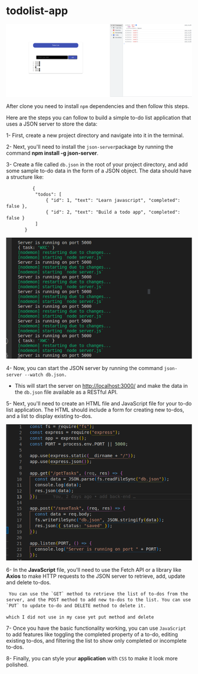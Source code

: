 # todolist-app

![front-end](public/img/img1.png)

After clone you need to install `npm` dependencies and then follow this steps.

Here are the steps you can follow to build a simple to-do list application that uses a JSON server to store the data:

1- First, create a new project directory and navigate into it in the terminal.

2- Next, you'll need to install the `json-server`package by running the command **npm install -g json-server**.

3- Create a file called `db.json` in the root of your project directory, and add some sample to-do data in the form of a JSON object. The data should have a structure like:

              {
               "todos": [
                   { "id": 1, "text": "Learn javascript", "completed": false },
                   { "id": 2, "text": "Build a todo app", "completed": false }
               ]
           }

![server](public/img/img2.png)

4- Now, you can start the JSON server by running the command `json-server --watch db.json.`

- This will start the server on [http://localhost:3000/](http://localhost:3000/) and make the data in the `db.json` file available as a RESTful API.

5- Next, you'll need to create an HTML file and JavaScript file for your to-do list application. The HTML should include a form for creating new to-dos, and a list to display existing to-dos.

![back-end](public/img/img3.png)

 6- In the **JavaScript** file, you'll need to use the Fetch API or a library like **Axios** to make HTTP requests to the JSON server to retrieve, add, update and delete to-dos.

     You can use the `GET` method to retrieve the list of to-dos from the server, and the POST method to add new to-dos to the list. You can use `PUT` to update to-do and DELETE method to delete it.

 `which I did not use in my case yet put method and delete`

7- Once you have the basic functionality working, you can use `JavaScript` to add features like toggling the completed property of a to-do, editing existing to-dos, and filtering the list to show only completed or incomplete to-dos.

8- Finally, you can style your **application** with `CSS` to make it look more polished.
